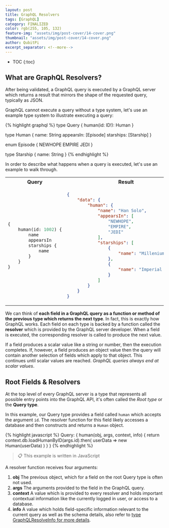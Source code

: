 ```yaml
---
layout: post
title: GraphQL Resolvers
tags: [GraphQL]
category: FINALIZED
color: rgb(255, 105, 132)
feature-img: "assets/img/post-cover/14-cover.png"
thumbnail: "assets/img/post-cover/14-cover.png"
author: QubitPi
excerpt_separator: <!--more-->
---
```


<!--more-->

* TOC
{:toc}


What are GraphQL Resolvers?
---------------------------

After being validated, a GraphQL query is executed by a GraphQL server which returns a result that mirrors the shape of
the requested query, typically as JSON.

GraphQL cannot execute a query without a type system, let's use an example type system to illustrate executing a query:

{% highlight graphql %}
type Query {
    human(id: ID!): Human
}

type Human {
    name: String
    appearsIn: [Episode]
    starships: [Starship]
}

enum Episode {
    NEWHOPE
    EMPIRE
    JEDI
}

type Starship {
    name: String
}
{% endhighlight %}

In order to describe what happens when a query is executed, let's use an example to walk through.


<table>
<tr>
<th>Query</th>
<th>Result</th>
</tr>
<tr>
<td>

```graphql
{
    human(id: 1002) {
        name
        appearsIn
        starships {
            name
        }
    }
}
```

</td>
<td>

```json
{
    "data": {
        "human": {
            "name": "Han Solo",
            "appearsIn": [
                "NEWHOPE",
                "EMPIRE",
                "JEDI"
            ],
            "starships": [
                {
                    "name": "Millenium Falcon"
                },
                {
                    "name": "Imperial shuttle"
                }
            ]
        }
    }
}
```

</td>
</tr>
</table>

We can think of **each field in a GraphQL query as a function or method of the previous type which returns the next 
type**. In fact, this is exactly how GraphQL works. Each field on each type is backed by a function called the 
**resolver** which is provided by the GraphQL server developer. When a field is executed, the corresponding resolver is 
called to produce the next value.

If a field produces a scalar value like a string or number, then the execution completes. If, however, a field produces
an object value then the query will contain another selection of fields which apply to that object. This continues until 
scalar values are reached. _GraphQL queries always end at scalar values_.


Root Fields & Resolvers
-----------------------

At the top level of every GraphQL server is a type that represents all possible entry points into the GraphQL API, it's 
often called the _Root type_ or the **Query type**.

In this example, our Query type provides a field called `human` which accepts the argument `id`. The resolver function
for this field likely accesses a database and then constructs and returns a `Human` object.

{% highlight javascript %}
Query: {
    human(obj, args, context, info) {
        return context.db.loadHumanByID(args.id).then(
            userData => new Human(userData)
        )
    }
}
{% endhighlight %}

> 📋️ This example is written in JavaScript

A resolver function receives four arguments:

1. **obj** The previous object, which for a field on the root Query type is often not used.
2. **args** The arguments provided to the field in the GraphQL query.
3. **context** A value which is provided to every resolver and holds important contextual information like the currently 
   logged in user, or access to a database.
4. **info** A value which holds field-specific information relevant to the current query as well as the schema details, 
   also refer to [type GraphQLResolveInfo for more details](https://graphql.org/graphql-js/type/#graphqlobjecttype).
